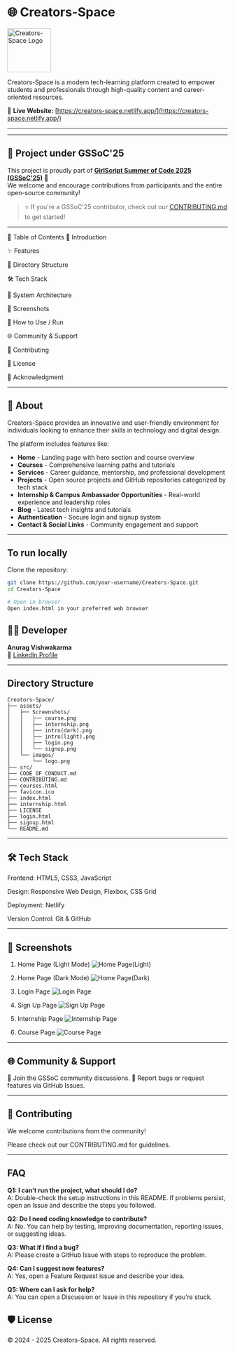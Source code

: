 # 🌐 Creators-Space

<img src="./assets/images/logo.png" alt="Creators-Space Logo" height="100px" />


Creators-Space is a modern tech-learning platform created to empower students and professionals through high-quality content and career-oriented resources.

🔗 **Live Website:** [https://creators-space.netlify.app/](https://creators-space.netlify.app/)

---
---

## 🚀 Project under GSSoC'25

This project is proudly part of **[GirlScript Summer of Code 2025 (GSSoC'25)](https://gssoc.girlscript.tech/)** 🎉  
We welcome and encourage contributions from participants and the entire open-source community!

> ⭐ If you're a GSSoC'25 contributor, check out our [CONTRIBUTING.md](./CONTRIBUTING.md) to get started!


---
📌 Table of Contents
🎯 Introduction

✨ Features

📁 Directory Structure

🛠 Tech Stack

🧠 System Architecture

📸 Screenshots

🚀 How to Use / Run

🌐 Community & Support

🤝 Contributing

📄 License

🌟 Acknowledgment


---

## 📌 About

Creators-Space provides an innovative and user-friendly environment for individuals looking to enhance their skills in technology and digital design. 

The platform includes features like:

- **Home** - Landing page with hero section and course overview
- **Courses** - Comprehensive learning paths and tutorials
- **Services** - Career guidance, mentorship, and professional development
- **Projects** - Open source projects and GitHub repositories categorized by tech stack
- **Internship & Campus Ambassador Opportunities** - Real-world experience and leadership roles
- **Blog** - Latest tech insights and tutorials
- **Authentication** - Secure login and signup system
- **Contact & Social Links** - Community engagement and support
---
## To run locally
Clone the repository:

```bash
git clone https://github.com/your-username/Creators-Space.git
cd Creators-Space

# Open in browser
Open index.html in your preferred web browser
```

## 👨‍💻 Developer

**Anurag Vishwakarma**  
🔗 [LinkedIn Profile](https://www.linkedin.com/in/anuragvishwakarma/)


---

## Directory Structure

```
Creators-Space/
├── assets/
│   ├── Screenshots/
│   │   ├── course.png
│   │   ├── internship.png
│   │   ├── intro(dark).png
│   │   ├── intro(light).png
│   │   ├── login.png
│   │   └── signup.png
│   └── images/
│       └── logo.png
├── src/
├── CODE_OF_CONDUCT.md
├── CONTRIBUTING.md
├── courses.html
├── favicon.ico
├── index.html
├── internship.html
├── LICENSE
├── login.html
├── signup.html
└── README.md
```
---

## 🛠 Tech Stack
Frontend: HTML5, CSS3, JavaScript

Design: Responsive Web Design, Flexbox, CSS Grid

Deployment: Netlify

Version Control: Git & GitHub

---

## 📸 Screenshots


1. Home Page (Light Mode)
![Home Page(Light)](screenshots/intro(light).png)

2.  Home Page (Dark Mode)
![Home Page(Dark)](screenschots/intro(dark).png)

3. Login Page
![Login Page](screenshots/login.png)

4. Sign Up Page
![Sign Up Page](screenshots/signup.png)

5. Internship Page
![Internship Page](screenshots/internship.png)

6. Course Page
![Course Page](screenshots/course.png)

---
## 🌐 Community & Support
💬 Join the GSSoC community discussions.
🐛 Report bugs or request features via GitHub Issues.

---

## 🤝 Contributing
We welcome contributions from the community!

Please check out our CONTRIBUTING.md for guidelines.

---

## FAQ

**Q1: I can’t run the project, what should I do?**  
A: Double-check the setup instructions in this README. If problems persist, open an Issue and describe the steps you followed.

**Q2: Do I need coding knowledge to contribute?**  
A: No. You can help by testing, improving documentation, reporting issues, or suggesting ideas.

**Q3: What if I find a bug?**  
A: Please create a GitHub Issue with steps to reproduce the problem.

**Q4: Can I suggest new features?**  
A: Yes, open a Feature Request issue and describe your idea.

**Q5: Where can I ask for help?**  
A: You can open a Discussion or Issue in this repository if you’re stuck.

## 🛡️ License

© 2024 - 2025 Creators-Space. All rights reserved.
